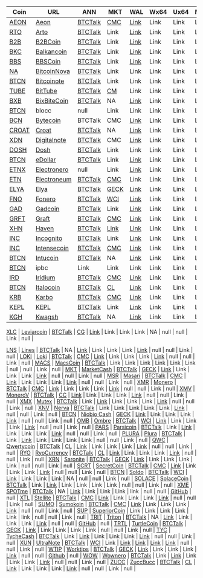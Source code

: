 |  **Coin** | **URL** | **ANN** | **MKT** | **WAL** | **Wx64** | **Ux64** | **Mx64** | **EXP** | **ALG** | **Miner** | **AScripts** | **Git** |
 |  ------ | ------ | ------ | ------ | ------ | ------ | ------ | ------ | ------ | ------ | ------ | ------ | ------ |
[AEON](https://github.com/aeugenegray/cryptonote-coins-list/tree/master/aeon) | [Aeon](http://www.aeon.cash/) | [BTCTalk](https://bitcointalk.org/index.php?topic=641696.0) | [CMC](https://coinmarketcap.com/currencies/aeon/) | [Link](https://www.aeon.cash/#downloads) | Link | Link | Link | [Link](http://chainradar.com/aeon/blocks) | null | null | [GitHub](https://github.com/aeugenegray/xmr-stak-aeon.git) | null |[XAO](https://github.com/aeugenegray/cryptonote-coins-list/tree/master/alloy) | [Alloy](https://alloyproject.org/) | [BTCTalk](https://bitcointalk.org/index.php?topic=2676887.0) | Link | [Link](https://alloyproject.org/#wallet) | Link | Link | Link | Link | null | null | Link | null |
[RTO](https://github.com/aeugenegray/cryptonote-coins-list/tree/master/arto) | [Arto](https://www.arto.cash/) | [BTCTalk](https://bitcointalk.org/index.php?topic=2932583.0) | Link | [Link](https://www.arto.cash/#download) | Link | Link | Link | Link | null | null | Link | null |
[B2B](https://github.com/aeugenegray/cryptonote-coins-list/tree/master/b2bcoin) | [B2BCoin](https://b2bcoin.xyz/) | [BTCTalk](https://bitcointalk.org/index.php?topic=98163.0) | Link | [Link](https://b2bcoin.xyz/#download) | Link | Link | Link | Link | null | null | Link | null |
[BKC](https://github.com/aeugenegray/cryptonote-coins-list/tree/master/balkancoin) | [Balkancoin](https://www.balkancoin.org/) | [BTCTalk](https://bitcointalk.org/index.php?topic=28234.0) | Link | [Link](https://www.balkancoin.org/downloads/) | Link | Link | Link | Link | null | null | Link | null |
[BBS](https://github.com/aeugenegray/cryptonote-coins-list/tree/master/bbscoin) | [BBSCoin](https://bbscoin.xyz/) | [BTCTalk](https://bitcointalk.org/index.php?topic=2861067.0) | Link | [Link](https://bbscoin.xyz/download/#downloads) | Link | Link | Link | Link | null | null | Link | null | 
[NA](https://github.com/aeugenegray/cryptonote-coins-list/tree/master/bitcoinote) |[BitcoinNova](http://bitcoinn.biz/) | [BTCTalk](https://bitcointalk.org/index.php?topic=2309303.0) | Link | Link | Link | Link | Link | Link | null | null | Link | null |
[BTCN](https://github.com/aeugenegray/cryptonote-coins-list/tree/master/bitcoinote) | [Bitcoinote](http://www.bitcoinote.org/) | [BTCTalk](https://bitcointalk.org/index.php?topic=2660296.0) | Link | Link | Link | Link | Link | Link | null | null | Link | null |
[TUBE](https://github.com/aeugenegray/cryptonote-coins-list/tree/master/bittube) | [BitTube](https://coin.bit.tube/) | [BTCTalk](https://bitcointalk.org/index.php?topic=2856278.0) | [CM](https://coinmarketcap.com/currencies/bit-tube/) | Link | Link | Link | Link | Link | null | null | Link | null |
[BXB](https://github.com/aeugenegray/cryptonote-coins-list/tree/master/bixbitecoin) | [BixBiteCoin](https://bixbite.pro/) | [BTCTalk](https://bitcointalk.org/index.php?topic=3443277.0) | NA | [Link](https://bixbite.pro/#download) | Link | Link | Link | [Link](http://explorer.bixbite.pro/) | null | null | Link | null |
[BTCN](https://github.com/aeugenegray/cryptonote-coins-list/tree/master/blocc) | blocc | null | Link | Link | Link | Link | Link | Link | null | null | Link | null| 
[BCN](https://github.com/aeugenegray/cryptonote-coins-list/tree/master/bytecoin) | [Bytecoin](https://www.google.com/url?sa=t&rct=j&q=&esrc=s&source=web&cd=2&cad=rja&uact=8&ved=0ahUKEwipu4W3j8jbAhVnl1QKHd9CC3UQFgg9MAE&url=https%3A%2F%2Fbytecoin.org%2F&usg=AOvVaw2A2G0mFi3etnsJNATevwm1) | BTCTalk | CMC  | [Link](https://www.google.com/url?sa=t&rct=j&q=&esrc=s&source=web&cd=1&cad=rja&uact=8&ved=0ahUKEwif_I_0j8jbAhVrrFQKHWynAU8QFggpMAA&url=https%3A%2F%2Fbytecoin.org%2Fdownloads&usg=AOvVaw2UxlZBr-UCzkFVMQdil7w7) | Link | Link | Link | [Link](https://www.google.com/url?sa=t&rct=j&q=&esrc=s&source=web&cd=1&cad=rja&uact=8&ved=0ahUKEwjLmfn8j8jbAhUJiFQKHa1MDhMQFggpMAA&url=https%3A%2F%2Fchainradar.com%2F&usg=AOvVaw1DTxfk57TE4BeObsNqUcqv) | null | null | Link | null |
[CROAT](https://github.com/aeugenegray/cryptonote-coins-list/tree/master/croat) | [Croat](http://croat.cat/) | [BTCTalk](https://bitcointalk.org/index.php?topic=02443.0) | NA | [Link](http://croat.cat/#downloads) | Link | Link | Link | [Link](http://8..71.1/) | null | null | Link | null |
[XDN](https://github.com/aeugenegray/cryptonote-coins-list/tree/master/digitalnote) | [Digitalnote](http://www.digitalnote.biz/) | [BTCTalk](https://bitcointalk.org/index.php?topic=1082745.0) | CMC  | [Link](https://digitalnote.biz/#download) | Link | Link | Link | [Link](http://chainradar.com/xdn/blocks) | null | null | Link | null[DCY](https://github.com/aeugenegray/cryptonote-coins-list/tree/master/dinastycoin) | [Dinastycoin](http://www.dinastycoin.com/en/) | null | [WCI](https://worldcoinindex.com/it/moneta/dinastycoin) | [Link](https://github.com/dinastyoffreedom/dinastycoin/releases) | Link | Link | Link | Link | null | null | Link | null |
[DOSH](https://github.com/aeugenegray/cryptonote-coins-list/tree/master/dosh) | [Dosh](http://getdosh.org/) | [BTCTalk](https://bitcointalk.org/index.php?topic=2958573.0) | Link | Link | Link | Link | Link | [Link](https://dosh-explorer.github.io/) | null | null | Link | null |
[BTCN](https://github.com/aeugenegray/cryptonote-coins-list/tree/master/edollar) | [eDollar](https://edollar.cash) | [BTCTalk](https://bitcointalk.org/index.php?topic=26436.0) | Link | [Link](https://edollar.cash/#download) | Link | Link | Link | [Link](https://explorer.edollar.cash/) | null | null | Link | null |
[ETNX](https://github.com/aeugenegray/cryptonote-coins-list/tree/master/electronero) | [Electronero](https://electronero.org) | null | Link | [Link](https://github.com/electronero/electronero/releases) | Link | Link | Link | Link | null | null | Link | null |
[ETN](https://github.com/aeugenegray/cryptonote-coins-list/tree/master/electroneum) | [Electroneum](http://electroneum.com/) | [BTCTalk](https://bitcointalk.org/index.php?topic=2353282.0) | [CMC](https://coinmarketcap.com/currencies/electroneum/) | Link | Link | Link | Link | [Link](https://blockexplorer.electroneum.com/) | null | null | Link | null |
[ELYA](https://github.com/aeugenegray/cryptonote-coins-list/tree/master/elya) | [Elya](https://elyatel.com) | [BTCTalk](https://bitcointalk.org/index.php?topic=31732.0) | [GECK](https://www.coingecko.com/en/coins/elya) | [Link](https://github.com/elyacoin/elyacoinwallet/releases) | Link | Link | Link | [Link](https://explorer.coolbits.io/elya/) | null | null | Link | null |
[FNO](https://github.com/aeugenegray/cryptonote-coins-list/tree/master/fonero) | [Fonero](https://fonero.org) | [BTCTalk](https://bitcointalk.org/index.php?topic=3109546) | [WCI](https://www.worldcoinindex.com/coin/fonero) | [Link](https://fonero.org/#downloads) | Link | Link | Link | [Link](http://blocks.fonero.org/) | null | null | Link | null |
[GAD](https://github.com/aeugenegray/cryptonote-coins-list/tree/master/gadcoin) | [Gadcoin](https://www.gadcoin.com.br/) | [BTCTalk](https://bitcointalk.org/index.php?topic=3339476.0) | Link | [Link](https://github.com/douglashipocreme/gadcoinwallet/releases) | Link | Link | Link | [Link](https://blockchain.gadcoin.com.br/) | null | null | Link | null |
[GRFT](https://github.com/aeugenegray/cryptonote-coins-list/tree/master/graft) | [Graft](https://www.graft.network/) | [BTCTalk](https://bitcointalk.org/index.php?topic=158) | [CMC](https://coinmarketcap.com/currencies/graft/) | [Link](https://itunes.apple.com/us/app/graft-cryptopay-wallet/id13544238?mt=8) | Link | Link | Link | [Link](https://blockexplorer.graft.network/) | null | null | Link | null |
[XHN](https://github.com/aeugenegray/cryptonote-coins-list/tree/master/haven) | [Haven](https://havenprotocol.com/) | [BTCTalk](https://bitcointalk.org/index.php?topic=2989487) | [Link](https://coinmarketcap.com/currencies/haven-protocol/) | [Link](https://havenprotocol.com/) | Link | Link | Link | [Link](https://explorer.havenprotocol.com/) | null | null | Link | null |
[INC](https://github.com/aeugenegray/cryptonote-coins-list/tree/master/incognito) | [Incognito](http://inc.ognito.org/) | [BTCTalk](https://bitcointalk.org/index.php?topic=3276900.0) | Link | [Link](https://github.com/incognito-currency/incognito-gui/releases) | Link | Link | Link | [Link](http://incognitoexplorer.ml/) | null | null | Link | null |
[INC](https://github.com/aeugenegray/cryptonote-coins-list/tree/master/intensecoin) | [Intensecoin](https://intensecoin.com) | [BTCTalk](https://bitcointalk.org/index.php?topic=2989487.0) | [CMC](https://coinmarketcap.com/currencies/intensecoin/) | [Link](https://intensecoin.com/#download) | Link | Link | Link | [Link](http://intensecoin.com/explorer) | null | null | Link | null |
[BTCN](https://github.com/aeugenegray/cryptonote-coins-list/tree/master/intucoin) | [Intucoin](http://intucoin.com) | [BTCTalk](https://bitcointalk.org/index.php?topic=3394028.0) | NA | [Link](http://intucoin.com/download.php) | Link | Link | Link | [Link](http://explorer.intucoin.com/) | null | null | Link | null |
[BTCN](https://github.com/aeugenegray/cryptonote-coins-list/tree/master/ipbc) | ipbc  | Link | Link | Link | Link | Link | Link | null | null | Link | null |
[IRD](https://github.com/aeugenegray/cryptonote-coins-list/tree/master/iridium) | [Iridium](https://ird.cash) | [BTCTalk](https://bitcointalk.org/index.php?topic=2856278.0) | [CMC](https://coincodex.com/crypto/iridium/) | [Link](https://ird.cash/#custompage1) | Link | Link | Link | [Link](https://explorer.ird.cash/) | null | null | Link | null |
[BTCN](https://github.com/aeugenegray/cryptonote-coins-list/tree/master/italocoin) | [Italocoin](https://www.italocoin.com/) | [BTCTalk](https://bitcointalk.org/index.php?topic=31277.0) | [CL](https://coinlib.io/coin/ITA/Italocoin) | [Link](https://www.italocoin.com/#download) | Link | Link | Link | [Link](https://explorer.italocoin.com/) | null | null | Link | null |
[KRB](https://github.com/aeugenegray/cryptonote-coins-list/tree/master/karbo) | [Karbo](http://karbowanec.com/) | [BTCTalk](https://bitcointalk.org/index.php?topic=14947) | [CMC](https://coinmarketcap.com/currencies/karbo/) | [Link](https://karbo.io/download) | Link | Link | Link | [Link](http://explorer.karbowanec.com/en/) | null | null | Link | null |
[KEPL](https://github.com/aeugenegray/cryptonote-coins-list/tree/master/kepl) | [KEPL](http://www.kepl.org/) | [BTCTalk](https://bitcointalk.org/index.php?topic=32887.0) | Link | [Link](http://www.kepl.org/downloads/KEPL-Wallet-Win64-1.1.0.zip) | Link | Link | Link | [Link](http://explorer.kepl.org/) | null | null | Link | null |
[KGH](https://github.com/aeugenegray/cryptonote-coins-list/tree/master/kwagsh) | [Kwagsh](https://kwagsh.com) | [BTCTalk](https://bitcointalk.org/index.php?topic=34150.0) | NA  | [Link](https://github.com/kwash-dev/kwagsh-gui/releases) | Link | Link | Link  | NA | null | null | Link | null

[XLC](https://github.com/aeugenegray/cryptonote-coins-list/tree/master/leviarcoin) | [Leviarcoin](https://leviarcoin.org) | [BTCTalk](https://bitcointalk.org/index.php?topic=473) | [CG](https://www.coingecko.com/en/coins/leviarcoin/trading_exchanges) | [Link](https://leviarcoin.org/#WALLET) | Link | Link | Link  | NA | null | null | Link | null |

[LNS](https://github.com/aeugenegray/cryptonote-coins-list/tree/master/lines) | [Lines](https://lines.pw) | [BTCTalk](https://bitcointalk.org/index.php?topic=3162385.0) | NA | [Link](https://lines.pw/wallets/lines-gui_0.3.0.deb) | Link | Link | Link | [Link](https://explorer.lines.pw/) | null | null | Link | null |
[LOKI](https://github.com/aeugenegray/cryptonote-coins-list/tree/master/loki) | [Loki](https://loki.network/) | [BTCTalk](https://bitcointalk.org/index.php?topic=3016125.0) | [CMC](https://coinmarketcap.com/currencies/loki/) | [Link](https://github.com/Loki-project) | Link | Link | Link | [Link](https://lokiblocks.com/) | null | null | Link | null |
[MACS](https://github.com/aeugenegray/cryptonote-coins-list/tree/master/macscoin) | [MacsCoin](https://macscoin.site/) | [BTCTalk](https://bitcointalk.org/index.php?topic=42456.0) | Link | Link | Link | Link | Link | Link | null | null | Link | null |
[MKT](https://github.com/aeugenegray/cryptonote-coins-list/tree/master/marketcash) | [MarketCash](http://marketcash.io) | [BTCTalk](https://bitcointalk.org/index.php?topic=304.0) | [GECK](https://www.coingecko.com/en/coins/marketcash) | [Link](http://marketcash.io/#wallet) | Link | Link | Link | [Link](http://explorer.marketcash.io/) | null | null | Link | null |
[MSR](https://github.com/aeugenegray/cryptonote-coins-list/tree/master/masari) | [Masari](https://getmasari.org/) | [BTCTalk](https://bitcointalk.org/index.php?topic=59114.0) | [CMC](https://coinmarketcap.com/currencies/masari/) | [Link](https://getmasari.org/#downloads) | Link | Link | Link | [Link](https://msrchain.net/) | null | null | Link | null |
[XMR](https://github.com/aeugenegray/cryptonote-coins-list/tree/master/monero) | [Monero](https://getmonero.org) | [BTCTalk](https://bitcointalk.org/index.php?topic=583449.0) | [CMC](https://coinmarketcap.com/currencies/monero/) | [Link](https://getmonero.org/downloads/) | Link | Link | Link | [Link](http://moneroblocks.info/) | null | null | Link | null |
[XMV](https://github.com/aeugenegray/cryptonote-coins-list/tree/master/monerov) | [MoneroV](https://monerov.org) | [BTCTalk](https://bitcointalk.org/index.php?topic=2947912.0) | [CC](https://coincodex.com/crypto/monerov/) | [Link](https://monerov.org) | Link | Link | Link | [Link](https://monerovexplorer.com/) | null | null | Link | null |
[XMX](https://github.com/aeugenegray/cryptonote-coins-list/tree/master/mutex) | [Mutex](http://mutexcurrency.io/) | [BTCTalk](http://explorer.mutexcurrency.io:8081/) | Link | [Link](https://github.com/MutexProject) | Link | Link | Link | [Link](http://explorer.mutexcurrency.io:8081/) | null | null | Link | null |
[XNV](https://github.com/aeugenegray/cryptonote-coins-list/tree/master/nerva) | [Nerva](http://getnerva.org) | [BTCTalk](https://bitcointalk.org/index.php?topic=3464367.0) | Link | Link | Link | Link | Link | [Link](http://explorer.getnerva.org/) | null | null | Link | null |
[BTCN](https://github.com/aeugenegray/cryptonote-coins-list/tree/master/niobiobash) | [Niobio Cash](https://niobiocash.org/en/) | [GECK](https://www.coingecko.com/en/coins/niobio-cash) | [Link](https://github.com/niobio-cash/Downloads/releases) | Link | Link | Link | [Link](https://niobiocash.org/en/#block-explorer) | null | null | Link | null |
[OMB](https://github.com/aeugenegray/cryptonote-coins-list/tree/master/ombre) | [Ombre](https://www.ombre.io/) | [BTCTalk](https://bitcointalk.org/index.php?topic=3063727.0) | [WCI](https://www.worldcoinindex.com/coin/ombre) | [Link](https://github.com/ombre-projects/ombre/releases) | Link | Link | Link | [Link](https://explorer.ombre.io/) | null | null | Link | null |
[PARS](https://github.com/aeugenegray/cryptonote-coins-list/tree/master/parsi) | [Parsicoin](https://parsicoin.net/) | [BTCTalk](https://bitcointalk.org/index.php?topic=33837.0) | Link | [Link](https://github.com/ParsiCoin/parsicoin/releases) | Link | Link | Link | [Link](http://explorer.parsicoin.net/) | null | null | Link | null |
[PLURA](https://github.com/aeugenegray/cryptonote-coins-list/tree/master/plura) | [Plura](https://pluracoin.org/) | [BTCTalk](https://bitcointalk.org/index.php?topic=3081442.0) | Link | [Link](https://pluracoin.org/#wallet) | Link | Link | Link | Link | null | null | Link | null |
[QWC](https://github.com/aeugenegray/cryptonote-coins-list/tree/master/qwertycoin) | [Qwertycoin](https://qwertycoin.org) | [BTCTalk](https://bitcointalk.org/index.php?topic=28814.0) | [CL](https://coinlib.io/coin/QWC/Qwertycoin) | [Link](https://qwertycoin.org/downloads/) | Link | Link | Link | [Link](http://explorer.qwertycoin.org/) | null | null | Link | null |
[RYO](https://github.com/aeugenegray/cryptonote-coins-list/tree/master/ryocurrency) | [RyoCurrency](https://ryo-currency.com/) | [BTCTalk](https://bitcointalk.org/index.php?topic=4413010.0) | [CL](https://coinlib.io/coin/RYO/Ryo) | [Link](https://github.com/ryo-currency/ryo-emergency/releases/tag/0.1.2) | Link | Link | Link | [Link](http://explorer.ryo-currency.com/) | null | null | Link | null |
[XRN](https://github.com/aeugenegray/cryptonote-coins-list/tree/master/saronite) | [Saronite](https://saronite.io/) | [BTCTalk](https://bitcointalk.org/index.php?topic=4004235.0) | [GECK](https://www.coingecko.com/en/price_charts/saronite/usd) | [Link](https://github.com/saronite/saronite-gui-wallet) | Link | Link | Link | Link | null | null | Link | null |
[SCRT](https://github.com/aeugenegray/cryptonote-coins-list/tree/master/secretcoin) | [SecretCoin](https://secretcoin.club/) | [BTCTalk](https://bitcointalk.org/index.php?topic=11654.0) | [CMC](https://coinmarketcap.com/currencies/secretcoin/) | [Link](https://github.com/TeamSecret/SecretCoin) | Link | Link | Link | [Link](https://chainz.cryptoid.info/scrt/) | null | null | Link | null |
[BTCN](https://github.com/aeugenegray/cryptonote-coins-list/tree/master/bitcoinote) | [Soldo](http://soldo.in) | [BTCTalk](https://bitcointalk.org/index.php?topic=23311) | [WCI](https://www.worldcoinindex.com/coin/soldo) | [Link](https://github.com/monselice/sld) | Link | Link | Link | NA | null | null | Link | null |
[SOLACE](https://github.com/aeugenegray/cryptonote-coins-list/tree/master/solacecoin) | [SolaceCoin](http://solace-coin.com/) | [BTCTalk](https://bitcointalk.org/index.php?topic=3297659.0) | Link | [Link](https://github.com/schmeckles/SolaceCoin-GUI-Wallet/releases/download/v1.1.1/SolaceGUI-v1.1.1.zip) | Link | Link | Link | Link | null | null | Link | null |
[XME](https://github.com/aeugenegray/cryptonote-coins-list/tree/master/spotme) | [SPOTme](https://www2.spotmecoin.com/) | [BTCTalk](https://bitcointalk.org/index.php?topic=2701367.0) | NA | [Link](https://www2.spotmecoin.com/) | Link | Link | Link | link | null | null | [GitHub](https://github.com/aeugenegray/xmr-stak-spotme) | null |
[XTL](https://github.com/aeugenegray/cryptonote-coins-list/tree/master/stellite) | [Stellite](https://stellite.cash/) | [BTCTalk](https://bitcointalk.org/index.php?topic=2813261) | [CMC](https://coinmarketcap.com/currencies/stellite/) | [Link](https://github.com/stellitecoin/StelliteGUI/releases) | Link | Link | Link | [Link](http://explorer.stellite.cash/) | null | null | Link | null |
[SUMO](https://github.com/aeugenegray/cryptonote-coins-list/tree/master/sumokoin) | [Sumokoin](https://www.sumokoin.org) | [BTCTalk](https://bitcointalk.org/index.php?topic=05086.0) | [CMC](https://coinmarketcap.com/currencies/sumokoin/) | [Link](https://github.com/sumoproject/SumoGUIWallet/releases/download/v0.0.5/Sumokoin_GUI_Wallet-v0.0.5-Linux-x64.tar.bz2) | Link | Link | Link | [Link](https://explorer.sumokoin.com/) | null | null | Link | null |
[SUP](https://github.com/aeugenegray/cryptonote-coins-list/tree/master/superiorcoin) | [SuperiorCoin](http://superior-coin.com) | Link | Link | Link | Link | Link | link | null | null | Link | null |
[TRIT](https://github.com/aeugenegray/cryptonote-coins-list/tree/master/triton) | [Triton](https://tritonproject.org/) | [BTCTalk](https://bitcointalk.org/index.php?topic=2944793.0) | NA | [Link](https://tritonproject.org/#wallets) | Link | Link | Link | [Link](http://explorer.tritonproject.org/) | null | null | [GitHub](https://github.com/aeugenegray/xmr-stak-triton) | null |
[TRTL](https://github.com/aeugenegray/cryptonote-coins-list/tree/master/turtlecoin) | [TurtleCoin](https://turtlecoin.lol) | [BTCTalk](https://bitcointalk.org/index.php?topic=28787.0) | [GECK](https://www.coingecko.com/en/price_charts/turtlecoin/usd) | [Link](https://turtlecoin.lol/#download) | Link | Link | Link | Link | null | null | Link | null |
[TYC](https://github.com/aeugenegray/cryptonote-coins-list/tree/master/tychecash) | [TycheCash](https://tyche.cash) | [BTCTalk](https://bitcointalk.org/index.php?topic=2910750.) | Link | [Link](https://tyche.cash/#download) | Link | Link | Link | [Link](http://explorer.tychecash.net/) | null | null | Link | null |
[XUN](https://github.com/aeugenegray/cryptonote-coins-list/tree/master/ultranote) | [UltraNote](https://ultranote.org) | [BTCTalk](https://bitcointalk.org/index.php?topic=2357930.0) | [WCI](https://www.worldcoinindex.com/coin/ultranote) | Link | [Link](https://ultranote.org/UltraNoteWallet-1.0.8-beta-win64.zip) | [Link](https://ultranote.org/UltraNoteWallet-1.0.8-beta.amd64.deb) | [Link](https://ultranote.org/UltraNoteWallet-1.0.8-beta.dmg) | [Link](http://explorer.ultranote.org/) | null | null | Link | null |
[WTIP](https://github.com/aeugenegray/cryptonote-coins-list/tree/master/worktips) | [Worktips](http://worktips.info/) | [BTCTalk](https://bitcointalk.org/index.php?topic=30860.0) | [GECK](https://www.coingecko.com/en/price_charts/worktips/usd) | [Link](http://worktips.info/) | Link | Link | Link | [Link](http://blockexplorer.worktips.info/) | null | null | [Github](https://github.com/aeugenegray/xmr-stak-worktips) | null |
[WOW](https://github.com/aeugenegray/cryptonote-coins-list/tree/master/wownero) | [Wownero](http://wownero.org/) | [BTCTalk](https://bitcointalk.org/index.php?topic=3088712.0) | Link | [Link](https://github.com/wownero/wownero-gui/releases/) | Link | Link | Link | [Link](http://explore.wownero.com/) | null | null | Link | null |
[ZUCC](https://github.com/aeugenegray/cryptonote-coins-list/tree/master/zuccbucc) | [ZuccBucc](https://zuccbu.cc/) | [BTCTalk](https://bitcointalk.org/index.php?topic=37615.0) | [CL](https://coinlib.io/coin/ZUCC/Zuccbucc) | [Link](https://github.com/zuccbucc-project/zuccbucc-wallet-gui/releases/tag/v0.2.3.0) | Link | Link | Link | [Link](https://explorer.zuccbu.cc/) | null | null | Link | null |
